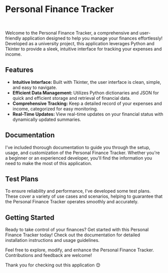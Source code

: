 <h1>Personal Finance Tracker</h1><br>

<p>Welcome to the Personal Finance Tracker, a comprehensive and user-friendly application designed to help you manage your finances effortlessly! Developed as a university project, this application leverages Python and Tkinter to provide a sleek, intuitive interface for tracking your expenses and income. </p>
<h2> Features </h2>
<ul>
  <li><b>Intuitive Interface: </b>  Built with Tkinter, the user interface is clean, simple, and easy to navigate. </li>
  <li><b>Efficient Data Management: </b>  Utilizes Python dictionaries and JSON for quick and efficient storage and retrieval of financial data. </li>
  <li><b>Comprehensive Tracking: </b>  Keep a detailed record of your expenses and income, categorized for easy monitoring. </li>
  <li><b>Real-Time Updates: </b>  View real-time updates on your financial status with dynamically updated summaries. </li>
</ul> 

<h2> Documentation </h2>
<p> I've included thorough documentation to guide you through the setup, usage, and customization of the Personal Finance Tracker. Whether you're a beginner or an experienced developer, you'll find the information you need to make the most of this application.</p>

<h2> Test Plans </h2>
<p> To ensure reliability and performance, I've developed some test plans. These cover a variety of use cases and scenarios, helping to guarantee that the Personal Finance Tracker operates smoothly and accurately.

<h2> Getting Started</h2>
Ready to take control of your finances? Get started with this Personal Finance Tracker today! Check out the documentation for detailed installation instructions and usage guidelines.

<p> Feel free to explore, modify, and enhance the Personal Finance Tracker. Contributions and feedback are welcome! </p>
<p> Thank you for checking out this application 😊 </p>
